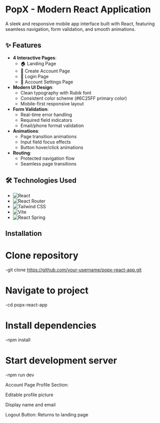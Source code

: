# PopX - Modern React Application

A sleek and responsive mobile app interface built with React, featuring seamless navigation, form validation, and smooth animations.

## ✨ Features
- **4 Interactive Pages**:
  - 🏠 Landing Page
  - 📝 Create Account Page
  - 🔑 Login Page
  - 👤 Account Settings Page
- **Modern UI Design**:
  - Clean typography with Rubik font
  - Consistent color scheme (#6C25FF primary color)
  - Mobile-first responsive layout
- **Form Validation**:
  - Real-time error handling
  - Required field indicators
  - Email/phone format validation
- **Animations**:
  - Page transition animations
  - Input field focus effects
  - Button hover/click animations
- **Routing**:
  - Protected navigation flow
  - Seamless page transitions

## 🛠 Technologies Used
- ![React](https://img.shields.io/badge/React-20232A?style=for-the-badge&logo=react&logoColor=61DAFB)
- ![React Router](https://img.shields.io/badge/React_Router-CA4245?style=for-the-badge&logo=react-router&logoColor=white)
- ![Tailwind CSS](https://img.shields.io/badge/Tailwind_CSS-38B2AC?style=for-the-badge&logo=tailwind-css&logoColor=white)
- ![Vite](https://img.shields.io/badge/Vite-B73BFE?style=for-the-badge&logo=vite&logoColor=FFD62E)
- ![React Spring](https://img.shields.io/badge/React_Spring-00C7B7?style=for-the-badge)

## Installation

# Clone repository
-git clone https://github.com/your-username/popx-react-app.git

# Navigate to project
-cd popx-react-app

# Install dependencies
-npm install

# Start development server
-npm run dev



Account Page
Profile Section:

Editable profile picture

Display name and email

Logout Button: Returns to landing page

